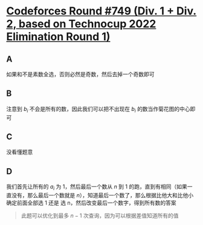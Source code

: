 # [Codeforces Round #749 (Div. 1 + Div. 2, based on Technocup 2022 Elimination Round 1)](https://codeforces.com/contest/1586)

## A

如果和不是素数全选，否则必然是奇数，然后去掉一个奇数即可

## B

注意到 $b_i$ 不会是所有的数，因此我们可以把不出现在 $b_i$ 的数当作菊花图的中心即可

## C

没看懂题意

## D

我们首先让所有的 $a_i$ 为 $1$，然后最后一个数从 $n$ 到 $1$ 的跑，直到有相同（如果一直没有，那么最后一个数就是 $n$），知道最后一个数了，那么根据比他大和比他小确定前面全部选 1 还是 选 n，然后改变最后一个数字，得到所有数的答案

> 此题可以优化到最多 $n - 1$ 次查询，因为可以根据差值知道所有的值
